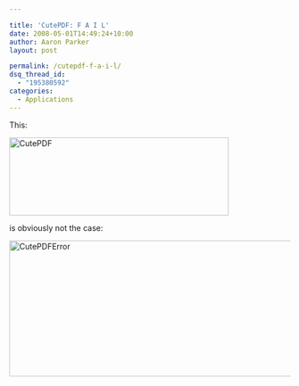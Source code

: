 ```yaml
---

title: 'CutePDF: F A I L'
date: 2008-05-01T14:49:24+10:00
author: Aaron Parker
layout: post

permalink: /cutepdf-f-a-i-l/
dsq_thread_id:
  - "195380592"
categories:
  - Applications
---
```

This:

<img border="0" alt="CutePDF" src="{{site.baseurl}}/media/2008/05/cutepdf.png" width="393" height="140" /> 

is obviously not the case:

<img border="0" alt="CutePDFError" src="{{site.baseurl}}/media/2008/05/cutepdferror.png" width="521" height="244" />